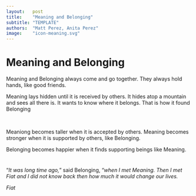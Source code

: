 ```yaml
---
layout:   post
title:    "Meaning and Belonging"
subtitle: "TEMPLATE"
authors:  "Matt Perez, Anita Perez"
image:    "icon-meaning.svg"
---
```


<div style='display:none; '>
 <p>Meaning is the shortest of five children who live in a house called Foundation. He is also the one to stand higher. He is hidden, he is an introvert.</p>
 <p>Belonging is an extrovert. He enjoys others, even when they disagree. Belonging learns a lot from their disagreements.</p>
</div>

<h1>Meaning and Belonging</h1>
 <p>Meaning and Belonging always come and go together. They always hold hands, like good friends.</p>
 <p>Meaning lays hidden until it is received by others. It hides atop a mountain and sees all there is. It wants to know where it belongs. That is how it found Belonging</p>
 <br>
 <p>Meaniong becomes taller when it is accepted by others. Meaning becomes stronger when it is supported by others, like Belonging.</p>

 <p>Belonging becomes happier when it finds supporting beings like Meaning.</b>

<h1></h1>
 <p>&ldquo;<em>It was long time ago,</em>&rdquo; said Belonging, &ldquo;<em>when I met Meaning. Then I met Fiat and I did not know back then how much it would change our lives.</p>
 <p>Fiat</p>